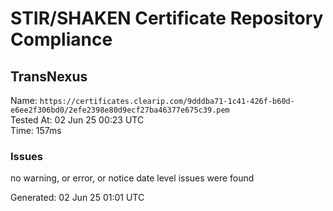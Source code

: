 # STIR/SHAKEN Certificate Repository Compliance

## TransNexus

Name: `https://certificates.clearip.com/9dddba71-1c41-426f-b60d-e6ee2f306bd0/2efe2398e80d9ecf27ba46377e675c39.pem`\
Tested At: 02 Jun 25 00:23 UTC\
Time: 157ms

### Issues

no warning, or error, or notice date level issues were found

Generated: 02 Jun 25 01:01 UTC